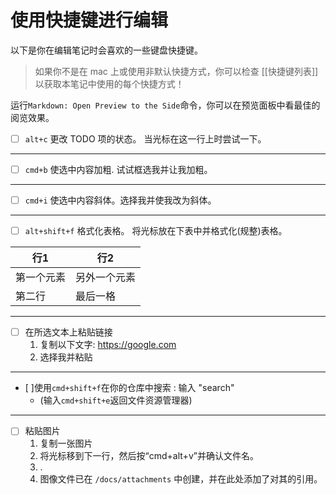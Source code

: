 # 使用快捷键进行编辑

以下是你在编辑笔记时会喜欢的一些键盘快捷键。
>如果你不是在 mac 上或使用非默认快捷方式，你可以检查 [[快捷键列表]] 以获取本笔记中使用的每个快捷方式！

运行`Markdown: Open Preview to the Side`命令，你可以在预览面板中看最佳的阅览效果。

- [ ] `alt+c` 更改 TODO 项的状态。 当光标在这一行上时尝试一下。

---

- [ ] `cmd+b` 使选中内容加粗. 试试框选我并让我加粗。

---

- [ ] `cmd+i` 使选中内容斜体。选择我并使我改为斜体。

---

- [ ] `alt+shift+f` 格式化表格。 将光标放在下表中并格式化(规整)表格。

| 行1        | 行2          |
| ---------- | ------------ |
| 第一个元素 | 另外一个元素 |
| 第二行     | 最后一格     |

---

- [ ] 在所选文本上粘贴链接
  1. 复制以下文字: https://google.com
  2. 选择我并粘贴

---

- [ ]使用`cmd+shift+f`在你的仓库中搜索 : 输入 "search"
  - (输入`cmd+shift+e`返回文件资源管理器)

---

- [ ] 粘贴图片
  1. 复制一张图片
  2. 将光标移到下一行，然后按“cmd+alt+v”并确认文件名。
  3. .
  4. 图像文件已在 `/docs/attachments` 中创建，并在此处添加了对其的引用。
